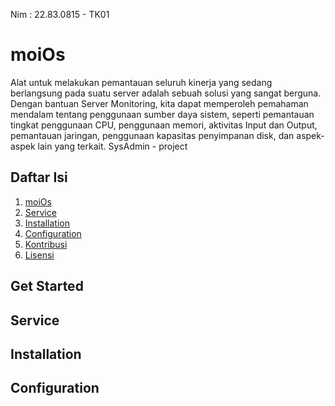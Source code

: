 Nim    : 22.83.0815 - TK01

# moiOs
Alat untuk melakukan pemantauan seluruh kinerja yang sedang berlangsung pada suatu server adalah sebuah solusi yang sangat berguna. Dengan bantuan Server Monitoring, kita dapat memperoleh pemahaman mendalam tentang penggunaan sumber daya sistem, seperti pemantauan tingkat penggunaan CPU, penggunaan memori, aktivitas Input dan Output, pemantauan jaringan, penggunaan kapasitas penyimpanan disk, dan aspek-aspek lain yang terkait.
SysAdmin - project

## Daftar Isi

1. [moiOs](#moiOs)
2. [Service](##Service)
3. [Installation](##Installation)
4. [Configuration](##Configuration)
5. [Kontribusi](#kontribusi)
6. [Lisensi](#lisensi)

## Get Started
## Service
## Installation
## Configuration
